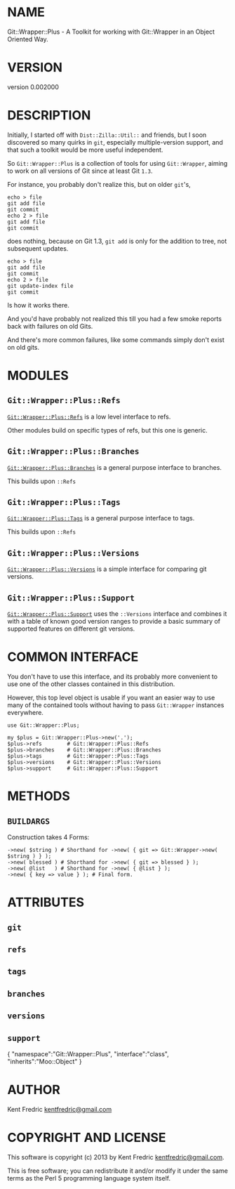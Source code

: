 # NAME

Git::Wrapper::Plus - A Toolkit for working with Git::Wrapper in an Object Oriented Way.

# VERSION

version 0.002000

# DESCRIPTION

Initially, I started off with `Dist::Zilla::Util::` and friends, but I soon discovered so many quirks
in `git`, especially multiple-version support, and that such a toolkit would be more useful independent.

So `Git::Wrapper::Plus` is a collection of tools for using `Git::Wrapper`, aiming to work on all versions of Git since at least Git `1.3`.

For instance, you probably don't realize this, but on older `git`'s,

    echo > file
    git add file
    git commit
    echo 2 > file
    git add file
    git commit

does nothing, because on Git 1.3, `git add` is only for the addition to tree, not subsequent updates.

    echo > file
    git add file
    git commit
    echo 2 > file
    git update-index file
    git commit

Is how it works there.

And you'd have probably not realized this till you had a few smoke reports back with failures on old Gits.

And there's more common failures, like some commands simply don't exist on old gits.

# MODULES

## `Git::Wrapper::Plus::Refs`

[`Git::Wrapper::Plus::Refs`](https://metacpan.org/pod/Git::Wrapper::Plus::Refs) is a low level interface to refs.

Other modules build on specific types of refs, but this one is generic.

## `Git::Wrapper::Plus::Branches`

[`Git::Wrapper::Plus::Branches`](https://metacpan.org/pod/Git::Wrapper::Plus::Branches) is a general purpose interface to branches.

This builds upon `::Refs`

## `Git::Wrapper::Plus::Tags`

[`Git::Wrapper::Plus::Tags`](https://metacpan.org/pod/Git::Wrapper::Plus::Tags) is a general purpose interface to tags.

This builds upon `::Refs`

## `Git::Wrapper::Plus::Versions`

[`Git::Wrapper::Plus::Versions`](https://metacpan.org/pod/Git::Wrapper::Plus::Versions) is a simple interface for comparing git versions.

## `Git::Wrapper::Plus::Support`

[`Git::Wrapper::Plus::Support`](https://metacpan.org/pod/Git::Wrapper::Plus::Support) uses the `::Versions` interface and combines it with a table of known good version ranges to provide a basic summary of supported features on different git versions.

# COMMON INTERFACE

You don't have to use this interface, and its probably more convenient
to use one of the other classes contained in this distribution.

However, this top level object is usable if you want an easier way to use many
of the contained tools without having to pass `Git::Wrapper` instances everywhere.

    use Git::Wrapper::Plus;

    my $plus = Git::Wrapper::Plus->new('.');
    $plus->refs        # Git::Wrapper::Plus::Refs
    $plus->branches    # Git::Wrapper::Plus::Branches
    $plus->tags        # Git::Wrapper::Plus::Tags
    $plus->versions    # Git::Wrapper::Plus::Versions
    $plus->support     # Git::Wrapper::Plus::Support

# METHODS

## `BUILDARGS`

Construction takes 4 Forms:

    ->new( $string ) # Shorthand for ->new( { git => Git::Wrapper->new( $string ) } );
    ->new( blessed ) # Shorthand for ->new( { git => blessed } );
    ->new( @list   ) # Shorthand for ->new( { @list } );
    ->new( { key => value } ); # Final form.

# ATTRIBUTES

## `git`

## `refs`

## `tags`

## `branches`

## `versions`

## `support`

{
    "namespace":"Git::Wrapper::Plus",
    "interface":"class",
    "inherits":"Moo::Object"
}



# AUTHOR

Kent Fredric <kentfredric@gmail.com>

# COPYRIGHT AND LICENSE

This software is copyright (c) 2013 by Kent Fredric <kentfredric@gmail.com>.

This is free software; you can redistribute it and/or modify it under
the same terms as the Perl 5 programming language system itself.
